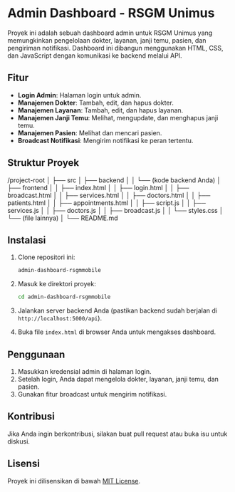 # Admin Dashboard - RSGM Unimus

Proyek ini adalah sebuah dashboard admin untuk RSGM Unimus yang memungkinkan pengelolaan dokter, layanan, janji temu, pasien, dan pengiriman notifikasi. Dashboard ini dibangun menggunakan HTML, CSS, dan JavaScript dengan komunikasi ke backend melalui API.

## Fitur

- **Login Admin**: Halaman login untuk admin.
- **Manajemen Dokter**: Tambah, edit, dan hapus dokter.
- **Manajemen Layanan**: Tambah, edit, dan hapus layanan.
- **Manajemen Janji Temu**: Melihat, mengupdate, dan menghapus janji temu.
- **Manajemen Pasien**: Melihat dan mencari pasien.
- **Broadcast Notifikasi**: Mengirim notifikasi ke peran tertentu.

## Struktur Proyek
/project-root
│
├── src
│ ├── backend
│ │ └── (kode backend Anda)
│ ├── frontend
│ │ ├── index.html
│ │ ├── login.html
│ │ ├── broadcast.html
│ │ ├── services.html
│ │ ├── doctors.html
│ │ ├── patients.html
│ │ ├── appointments.html
│ │ ├── script.js
│ │ ├── services.js
│ │ ├── doctors.js
│ │ ├── broadcast.js
│ │ └── styles.css
│ └── (file lainnya)
│
└── README.md

## Instalasi

1. Clone repositori ini:
   ```bash
   admin-dashboard-rsgmmobile
   ```

2. Masuk ke direktori proyek:
   ```bash
   cd admin-dashboard-rsgmmobile
   ```

3. Jalankan server backend Anda (pastikan backend sudah berjalan di `http://localhost:5000/api`).

4. Buka file `index.html` di browser Anda untuk mengakses dashboard.

## Penggunaan

1. Masukkan kredensial admin di halaman login.
2. Setelah login, Anda dapat mengelola dokter, layanan, janji temu, dan pasien.
3. Gunakan fitur broadcast untuk mengirim notifikasi.

## Kontribusi

Jika Anda ingin berkontribusi, silakan buat pull request atau buka isu untuk diskusi.

## Lisensi

Proyek ini dilisensikan di bawah [MIT License](LICENSE).
